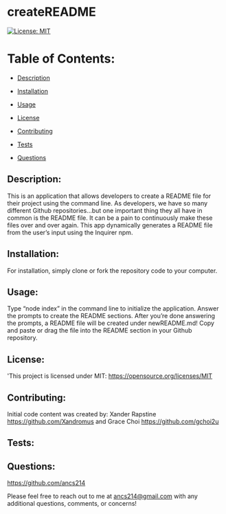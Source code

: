 # createREADME 
  
  [![License: MIT](https://img.shields.io/badge/License-MIT-yellow.svg)](https://opensource.org/licenses/MIT)

  # Table of Contents:

  - [Description](#Description)


  - [Installation](#Installation)

  - [Usage](#Usage)

  - [License](#License)

  - [Contributing](#Contributing)

  - [Tests](#tests)

  - [Questions](#Questions)

  ## Description: 
  This is an application that allows developers to create a README file for their project using the command line. As developers, we have so many different Github repositories…but one important thing they all have in common is the README file. It can be a pain to continuously make these files over and over again. This app dynamically generates a README file from the user’s input using the Inquirer npm.

  ## Installation: 
  For installation, simply clone or fork the repository code to your computer. 

  ## Usage: 
  Type “node index” in the command line to initialize the application. Answer the prompts to create the README sections. After you’re done answering the prompts, a README file will be created under newREADME.md! Copy and paste or drag the file into the README section in your Github repository. 

  ## License: 
  'This project is licensed under MIT: https://opensource.org/licenses/MIT

  ## Contributing: 
  Initial code content was created by: Xander Rapstine https://github.com/Xandromus and Grace Choi https://github.com/gchoi2u 

  ## Tests: 
  <insert video link here>

  ## Questions: 
  https://github.com/ancs214

  Please feel free to reach out to me at ancs214@gmail.com with any additional questions, comments, or concerns!
